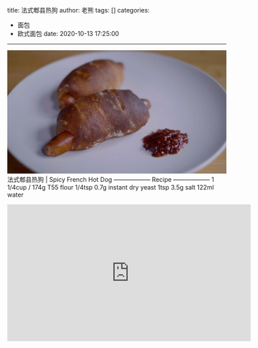title: 法式郫县热狗
author: 老熊
tags: []
categories:
  - 面包
  - 欧式面包
date: 2020-10-13 17:25:00
---
![](/images/pasted-77.jpg)
法式郫县热狗 | Spicy French Hot Dog
—————— Recipe  ——————
1 1/4cup / 174g T55 flour 
1/4tsp 0.7g instant dry yeast
1tsp 3.5g salt
122ml water

<iframe width="560" height="315" src="https://www.youtube.com/embed/UQCmsLHyiqM" frameborder="0" allow="accelerometer; autoplay; clipboard-write; encrypted-media; gyroscope; picture-in-picture" allowfullscreen></iframe>